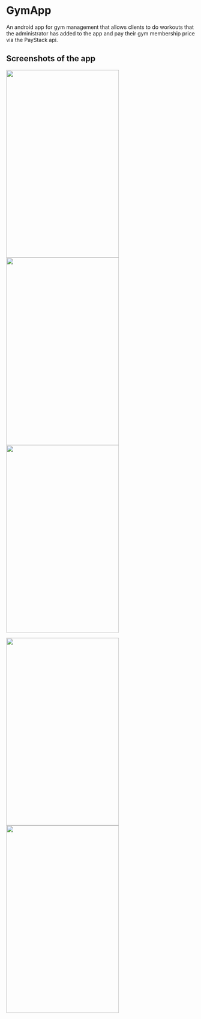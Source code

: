 # GymApp
An android app for gym management that allows clients to do workouts that the administrator has added to the app and pay their gym membership price via the PayStack api.

## Screenshots of the app
<img src="https://user-images.githubusercontent.com/38086894/133303339-914bf86b-fbff-4e49-93ce-cebe1aba9a12.png" width="300" height="500">  <img src="https://user-images.githubusercontent.com/38086894/133303618-f4f315d7-8807-4a17-87eb-d81ee8a1b0ef.png" width="300" height="500">  <img src="https://user-images.githubusercontent.com/38086894/133303929-6016d5ad-3cbd-42f6-b176-b7343f0e29af.png" width="300" height="500">

<img src="https://user-images.githubusercontent.com/38086894/133304239-704e39e8-6839-4642-8ee7-ff3f3171fbfd.png" width="300" height="500">  <img src="https://user-images.githubusercontent.com/38086894/133304256-3827a75c-7c87-46bf-91ef-d386b7f8a72e.png" width="300" height="500">



